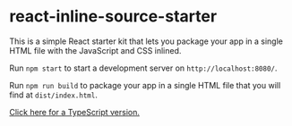 # react-inline-source-starter

This is a simple React starter kit that lets you package your app in a single HTML file with the JavaScript and CSS inlined.

Run `npm start` to start a development server on `http://localhost:8080/`.

Run `npm run build` to package your app in a single HTML file that you will find at `dist/index.html`.

[Click here for a TypeScript version.][typescript]

[typescript]: https://github.com/ArweaveTeam/react-inline-source-starter/tree/typescript
[license]: LICENSE
